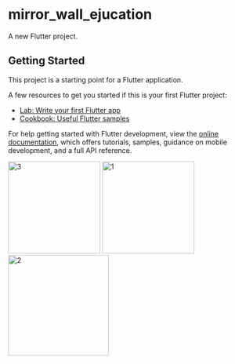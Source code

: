 # mirror_wall_ejucation

A new Flutter project.

## Getting Started

This project is a starting point for a Flutter application.

A few resources to get you started if this is your first Flutter project:

- [Lab: Write your first Flutter app](https://docs.flutter.dev/get-started/codelab)
- [Cookbook: Useful Flutter samples](https://docs.flutter.dev/cookbook)

For help getting started with Flutter development, view the
[online documentation](https://docs.flutter.dev/), which offers tutorials,
samples, guidance on mobile development, and a full API reference.

<img width="188" alt="3" src="https://user-images.githubusercontent.com/116253518/229277244-55168d4b-9783-42f3-b6eb-daefa03d09a8.png">
<img width="188" alt="1" src="https://user-images.githubusercontent.com/116253518/229277251-47b9a78b-71e9-41f5-af50-fb2d2b9a3f8c.png">
<img width="205" alt="2" src="https://user-images.githubusercontent.com/116253518/229277253-ef4523cc-3f74-499d-aeba-580a10b63e94.png">
